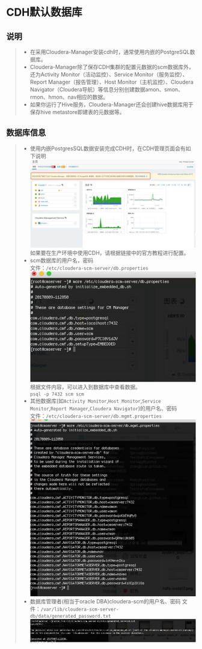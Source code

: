 # CDH默认数据库
## 说明
> * 在采用Cloudera-Manager安装cdh时，通常使用内嵌的PostgreSQL数据库。
> * Cloudera-Manager除了保存CDH集群的配置元数据的scm数据库外，还为Activity Monitor（活动监控）、Service Monitor（服务监控）、Report Manager（报告管理）、Host Monitor（主机监控）、Cloudera Navigator（Cloudera导航）等信息分别创建数据amon、smon、rmon、hmon、nav相应的数据。
> * 如果你运行了Hive服务，Cloudera-Manager还会创建hive数据库用于保存hive metastore即建表的元数据等。

## 数据库信息

> * 使用内嵌PostgresSQL数据安装完成CDH时，在CDH管理页面会有如下说明   
> ![database_default1][1]   
> 如果要在生产环境中使用CDH，请根据链接中的官方教程进行配置。
> * scm数据库的用户名，密码   
> 文件：`/etc/cloudera-scm-server/db.properties`
> ![database_default2][2]   
> 根据文件内容，可以进入到数据库中查看数据。   
> `psql -p 7432 scm scm`
> * 其他数据库(如`Activity Monitor`,`Host Monitor`,`Service Monitor`,`Report Manager`,`Cloudera Navigator`)的用户名、密码   
> 文件：`/etc/cloudera-scm-server/db.mgmt.properties`
> ![database_default3][3]
> * 数据库管理者(相当于oracle DBA)cloudera-scm的用户名、密码
> 文件：`/var/lib/cloudera-scm-server-db/data/generated_password.txt`
> ![database_default4][4]

[1]:./images/database_default1.png
[2]:./images/database_default2.png
[3]:./images/database_default3.png
[4]:./images/database_default4.png